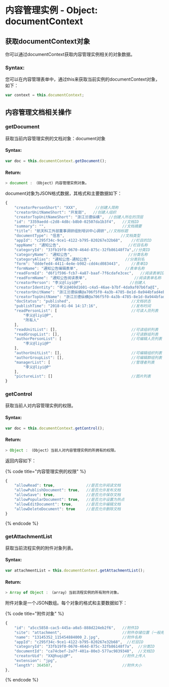 # 内容管理实例 - Object: documentContext

## 获取documentContext对象

你可以通过documentContext获取内容管理实例相关的对象数据。

### Syntax:

您可以在内容管理表单中，通过this来获取当前实例的documentContext对象，如下：

```javascript
var context = this.documentContext;
```

## 内容管理文档相关操作

### getDocument

获取当前内容管理实例的文档对象：document对象

#### Syntax:

```javascript
var doc = this.documentContext.getDocument();
```

#### Return:

```javascript
> document :　（Object）内容管理实例对象。
```

document对象为JSON格式数据，其格式和主要数据如下：

```javascript
{
    "creatorPersonShort": "XXX",        //创建人简称
    "creatorUnitNameShort": "开发部",   //创建人组织
    "creatorTopUnitNameShort": "浙江兰德纵横",  //创建人所在的顶层
    "id": "3359aedd-c2d8-4d8c-b8b0-02507da1b3f4",   //文档ID
    "summary": "",                                  //文档摘要
    "title": "航天科工外部董事调研组到培训中心调研",//文档标题
    "documentType": "信息",                         //文档类型
    "appId": "c295f34c-9ce1-4122-b795-820267e32b68",    //栏目的ID
    "appName": "通知公告",                              //栏目名称
    "categoryId": "33fb19f0-0670-464d-875c-32fb86148f7a",//分类ID
    "categoryName": "通知公告",                         //分类名称
    "categoryAlias": "通知公告-通知公告",               //分类别名
    "form": "dddefed4-4411-4e4e-b982-cdd4cd083443",     //表单ID
    "formName": "通知公告编辑表单",                     //表单名称
    "readFormId": "d6f1f596-fcb7-4a87-baaf-7f6cdafe3cec",   //阅读表单ID
    "readFormName": "通知公告阅读表单",                     //阅读表单名称
    "creatorPerson": "李义@liyi@P",                     //创建人
    "creatorIdentity": "李义@469d1601-c4a5-46ae-b7bf-4da9af07b6fa@I",   //创建人身份
    "creatorUnitName": "浙江兰德纵横@a706f5f0-4a3b-4785-8e1d-0a944bfad4eb@U",   //创建人组织全称
    "creatorTopUnitName": "浙江兰德纵横@a706f5f0-4a3b-4785-8e1d-0a944bfad4eb@U",//创建人顶层组织全称
    "docStatus": "published",                           //文档状态
    "publishTime": "2018-01-04 14:17:16",               //发布时间
    "readPersonList": [                                 //可读人员列表
        "李义@liyi@P",
        "所有人"
    ],
    "readUnitList": [],                                 //可读组织列表
    "readGroupList": [],                                //可读群组列表
    "authorPersonList": [                               //可编辑人员列表
        "李义@liyi@P"
    ],
    "authorUnitList": [],                               //可编辑组织列表
    "authorGroupList": [],                              //可编辑群组列表
    "managerList": [                                    //管理者列表
        "李义@liyi@P"
    ],
    "pictureList": []                                   //图片列表
}
```

### getControl

获取当前人对内容管理实例的权限。

#### Syntax:

```javascript
var doc = this.documentContext.getControl();
```

#### Return:

```javascript
> Object :　（Object）当前人对内容管理实例的所拥有的权限。
```

返回内容如下：

{% code title="内容管理实例的权限" %}
```javascript
{
    "allowRead": true,              //是否允许阅读文档
    "allowPublishDocument": true,   //是否允许发布文档
    "allowSave": true,              //是否允许保存文档
    "allowPopularDocument": true,   //是否允许设置为热点
    "allowEditDocument": true,      //是否允许编辑文档
    "allowDeleteDocument": true     //是否允许删除文档
}
```
{% endcode %}

### getAttachmentList

获取当前流程实例的附件对象列表。

#### Syntax:

```javascript
var attachmentList = this.documentContext.getAttachmentList();
```

#### Return:

```javascript
> Array of Object :　（array）当前流程实例的所有附件对象。
```

附件对象是一个JSON数组。每个对象的格式和主要数据如下：

{% code title="附件对象" %}
```javascript
{
    "id": "a5cc5858-cac5-445a-a0a5-888d224eb2f6",   //附件ID
    "site": "attachment",                           //附件存储位置（一般用于区分附件在哪个表单元素中显示）
    "name": "13145352_115454884000_2.jpg",          //附件名称
    "appId": "c295f34c-9ce1-4122-b795-820267e32b68",  //栏目ID
    "categoryId": "33fb19f0-0670-464d-875c-32fb86148f7a",  //分类ID
    "documentId": "ca74cbef-2a7f-401a-80e3-577ac9839348",  //文档ID
    "creatorUid": "XX@huqi@P",                      //附件上传人
    "extension": "jpg",
    "length": 364507,                               //附件大小
},
```
{% endcode %}

